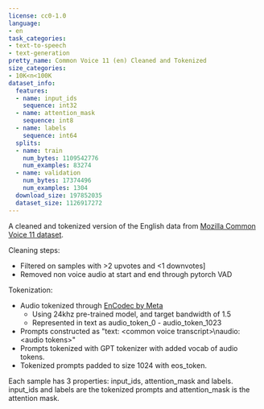 ```yaml
---
license: cc0-1.0
language:
- en
task_categories:
- text-to-speech
- text-generation
pretty_name: Common Voice 11 (en) Cleaned and Tokenized
size_categories:
- 10K<n<100K
dataset_info:
  features:
  - name: input_ids
    sequence: int32
  - name: attention_mask
    sequence: int8
  - name: labels
    sequence: int64
  splits:
  - name: train
    num_bytes: 1109542776
    num_examples: 83274
  - name: validation
    num_bytes: 17374496
    num_examples: 1304
  download_size: 197852035
  dataset_size: 1126917272
---
```


A cleaned and tokenized version of the English data from [Mozilla Common Voice 11 dataset](https://huggingface.co/datasets/mozilla-foundation/common_voice_11_0/tree/main).

Cleaning steps:
* Filtered on samples with >2 upvotes and <1 downvotes]
* Removed non voice audio at start and end through pytorch VAD

Tokenization:
* Audio tokenized through [EnCodec by Meta](https://github.com/facebookresearch/encodec)
  * Using 24khz pre-trained model, and target bandwidth of 1.5
  * Represented in text as audio_token_0 - audio_token_1023
* Prompts constructed as "text: \<common voice transcript\>\naudio: \<audio tokens\>"
* Prompts tokenized with GPT tokenizer with added vocab of audio tokens.
* Tokenized prompts padded to size 1024 with eos_token.

Each sample has 3 properties: input_ids, attention_mask and labels. input_ids and labels are the tokenized prompts and attention_mask is the attention mask.